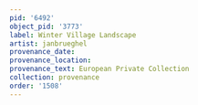 ```yaml
---
pid: '6492'
object_pid: '3773'
label: Winter Village Landscape
artist: janbrueghel
provenance_date:
provenance_location:
provenance_text: European Private Collection
collection: provenance
order: '1508'
---
```

